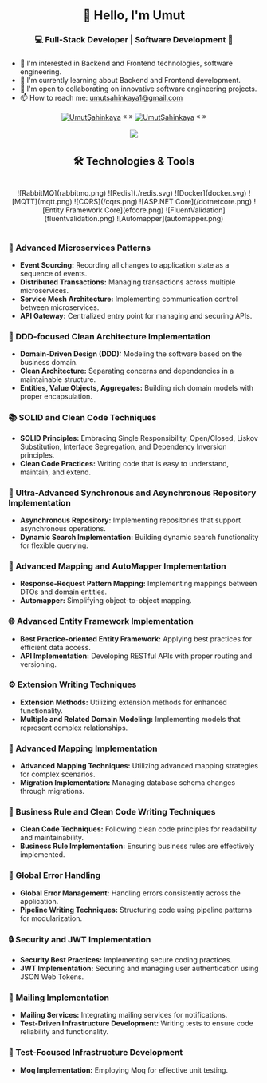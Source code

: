 ### <div align="center"> <h2>👋 Hello, I'm Umut </h2>

### <h3 align="center"> 💻 Full-Stack Developer | Software Development 💚 <h3/>

- 👀 I'm interested in Backend and Frontend technologies, software engineering.
- 🌱 I'm currently learning about Backend and Frontend development.
- 💞️ I'm open to collaborating on innovative software engineering projects.
- 📫 How to reach me: umutsahinkaya1@gmail.com
</div>

<div align="center">
<a href="https://www.linkedin.com/in/umutsahinkaya" target="blank"><img align="center" src="https://raw.githubusercontent.com/rahuldkjain/github-profile-readme-generator/master/src/images/icons/Social/linked-in-alt.svg" alt="UmutŞahinkaya" height="30" width="40" /></a> « »
<a href="https://www.hackerrank.com/umutsahinkaya1" target="blank"><img align="center" src="https://raw.githubusercontent.com/rahuldkjain/github-profile-readme-generator/master/src/images/icons/Social/hackerrank.svg" alt="UmutŞahinkaya" height="30" width="40" /></a> « »
</div>

<br/>
<div align="center">
<a href="https://github.com/anuraghazra/github-readme-stats" align="center">
  <img src="https://github-readme-stats.vercel.app/api/top-langs/?username=UmutSahinkaya&layout=compact&theme=tokyolight"  />
</a>
</div>

###

<div align="center">
<h2> 🛠️ Technologies & Tools </h2>
</div>
<br/>
<div align="center">  
![RabbitMQ](rabbitmq.png)  
![Redis](./redis.svg)  
![Docker](docker.svg)  
![MQTT](mqtt.png)  
![CQRS](/cqrs.png)  
![ASP.NET Core](/dotnetcore.png)  
![Entity Framework Core](efcore.png)  
![FluentValidation](fluentvalidation.png)  
![Automapper](automapper.png)  
</div>

<br />

### 🚀 Advanced Microservices Patterns
- **Event Sourcing:** Recording all changes to application state as a sequence of events.
- **Distributed Transactions:** Managing transactions across multiple microservices.
- **Service Mesh Architecture:** Implementing communication control between microservices.
- **API Gateway:** Centralized entry point for managing and securing APIs.

### 🏢 DDD-focused Clean Architecture Implementation
- **Domain-Driven Design (DDD):** Modeling the software based on the business domain.
- **Clean Architecture:** Separating concerns and dependencies in a maintainable structure.
- **Entities, Value Objects, Aggregates:** Building rich domain models with proper encapsulation.

### 📚 SOLID and Clean Code Techniques
- **SOLID Principles:** Embracing Single Responsibility, Open/Closed, Liskov Substitution, Interface Segregation, and Dependency Inversion principles.
- **Clean Code Practices:** Writing code that is easy to understand, maintain, and extend.

### 🔄 Ultra-Advanced Synchronous and Asynchronous Repository Implementation
- **Asynchronous Repository:** Implementing repositories that support asynchronous operations.
- **Dynamic Search Implementation:** Building dynamic search functionality for flexible querying.

### 🔄 Advanced Mapping and AutoMapper Implementation
- **Response-Request Pattern Mapping:** Implementing mappings between DTOs and domain entities.
- **Automapper:** Simplifying object-to-object mapping.

### 🌐 Advanced Entity Framework Implementation
- **Best Practice-oriented Entity Framework:** Applying best practices for efficient data access.
- **API Implementation:** Developing RESTful APIs with proper routing and versioning.

### ⚙️ Extension Writing Techniques
- **Extension Methods:** Utilizing extension methods for enhanced functionality.
- **Multiple and Related Domain Modeling:** Implementing models that represent complex relationships.

### 🌟 Advanced Mapping Implementation
- **Advanced Mapping Techniques:** Utilizing advanced mapping strategies for complex scenarios.
- **Migration Implementation:** Managing database schema changes through migrations.

### 📏 Business Rule and Clean Code Writing Techniques
- **Clean Code Techniques:** Following clean code principles for readability and maintainability.
- **Business Rule Implementation:** Ensuring business rules are effectively implemented.

### 🚨 Global Error Handling
- **Global Error Management:** Handling errors consistently across the application.
- **Pipeline Writing Techniques:** Structuring code using pipeline patterns for modularization.

### 🔒 Security and JWT Implementation
- **Security Best Practices:** Implementing secure coding practices.
- **JWT Implementation:** Securing and managing user authentication using JSON Web Tokens.

### 📧 Mailing Implementation
- **Mailing Services:** Integrating mailing services for notifications.
- **Test-Driven Infrastructure Development:** Writing tests to ensure code reliability and functionality.

### 🧪 Test-Focused Infrastructure Development
- **Moq Implementation:** Employing Moq for effective unit testing.
